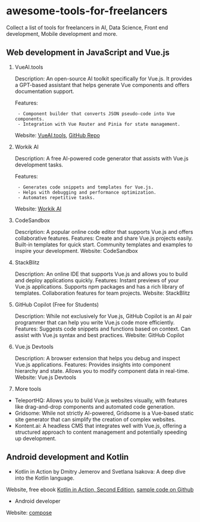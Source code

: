 # awesome-tools-for-freelancers
Collect a list of tools for freelancers in AI, Data Science, Front end development, Mobile development and more. 


## Web development in JavaScript and Vue.js

1. VueAI.tools

    Description: An open-source AI toolkit specifically for Vue.js. It provides a GPT-based assistant that helps generate Vue components and offers documentation support.
   
    Features:
   
        - Component builder that converts JSON pseudo-code into Vue components.
        - Integration with Vue Router and Pinia for state management.
   
   Website: [VueAI.tools](https://vueai.tools/), [GitHub Repo](https://github.com/chris-paganon/vue-ai-tools)

3. Workik AI

    Description: A free AI-powered code generator that assists with Vue.js development tasks.
   
    Features:
   
        - Generates code snippets and templates for Vue.js.
        - Helps with debugging and performance optimization.
        - Automates repetitive tasks.

   Website: [Workik AI](https://workik.com/)

5. CodeSandbox

    Description: A popular online code editor that supports Vue.js and offers collaborative features.
    Features:
        Create and share Vue.js projects easily.
        Built-in templates for quick start.
        Community templates and examples to inspire your development.
    Website: CodeSandbox

6. StackBlitz

    Description: An online IDE that supports Vue.js and allows you to build and deploy applications quickly.
    Features:
        Instant previews of your Vue.js applications.
        Supports npm packages and has a rich library of templates.
        Collaboration features for team projects.
    Website: StackBlitz

7. GitHub Copilot (Free for Students)

    Description: While not exclusively for Vue.js, GitHub Copilot is an AI pair programmer that can help you write Vue.js code more efficiently.
    Features:
        Suggests code snippets and functions based on context.
        Can assist with Vue.js syntax and best practices.
    Website: GitHub Copilot

8. Vue.js Devtools

    Description: A browser extension that helps you debug and inspect Vue.js applications.
    Features:
        Provides insights into component hierarchy and state.
        Allows you to modify component data in real-time.
    Website: Vue.js Devtools


9. More tools

- TeleportHQ: Allows you to build Vue.js websites visually, with features like drag-and-drop components and automated code generation.   
- Gridsome: While not strictly AI-powered, Gridsome is a Vue-based static site generator that can simplify the creation of complex websites.  
- Kontent.ai: A headless CMS that integrates well with Vue.js, offering a structured approach to content management and potentially speeding up development.


## Android development and Kotlin

- Kotlin in Action by Dmitry Jemerov and Svetlana Isakova: A deep dive into the Kotlin language.

Website, free ebook [Kotlin in Action, Second Edition](https://www.manning.com/books/kotlin-in-action-second-edition), [sample code on Github](https://github.com/Kotlin/kotlin-in-action-2e)

- Android developer

Website: [compose](https://developer.android.com/courses/android-basics-compose/course)

